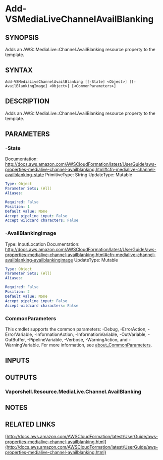 # Add-VSMediaLiveChannelAvailBlanking

## SYNOPSIS
Adds an AWS::MediaLive::Channel.AvailBlanking resource property to the template.

## SYNTAX

```
Add-VSMediaLiveChannelAvailBlanking [[-State] <Object>] [[-AvailBlankingImage] <Object>] [<CommonParameters>]
```

## DESCRIPTION
Adds an AWS::MediaLive::Channel.AvailBlanking resource property to the template.

## PARAMETERS

### -State
Documentation: http://docs.aws.amazon.com/AWSCloudFormation/latest/UserGuide/aws-properties-medialive-channel-availblanking.html#cfn-medialive-channel-availblanking-state
PrimitiveType: String
UpdateType: Mutable

```yaml
Type: Object
Parameter Sets: (All)
Aliases:

Required: False
Position: 1
Default value: None
Accept pipeline input: False
Accept wildcard characters: False
```

### -AvailBlankingImage
Type: InputLocation
Documentation: http://docs.aws.amazon.com/AWSCloudFormation/latest/UserGuide/aws-properties-medialive-channel-availblanking.html#cfn-medialive-channel-availblanking-availblankingimage
UpdateType: Mutable

```yaml
Type: Object
Parameter Sets: (All)
Aliases:

Required: False
Position: 2
Default value: None
Accept pipeline input: False
Accept wildcard characters: False
```

### CommonParameters
This cmdlet supports the common parameters: -Debug, -ErrorAction, -ErrorVariable, -InformationAction, -InformationVariable, -OutVariable, -OutBuffer, -PipelineVariable, -Verbose, -WarningAction, and -WarningVariable. For more information, see [about_CommonParameters](http://go.microsoft.com/fwlink/?LinkID=113216).

## INPUTS

## OUTPUTS

### Vaporshell.Resource.MediaLive.Channel.AvailBlanking
## NOTES

## RELATED LINKS

[http://docs.aws.amazon.com/AWSCloudFormation/latest/UserGuide/aws-properties-medialive-channel-availblanking.html](http://docs.aws.amazon.com/AWSCloudFormation/latest/UserGuide/aws-properties-medialive-channel-availblanking.html)

